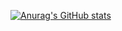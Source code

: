 [![Anurag's GitHub stats](https://github-readme-stats.vercel.app/api?username=AlexeyKazinich)](https://github.com/anuraghazra/github-readme-stats)